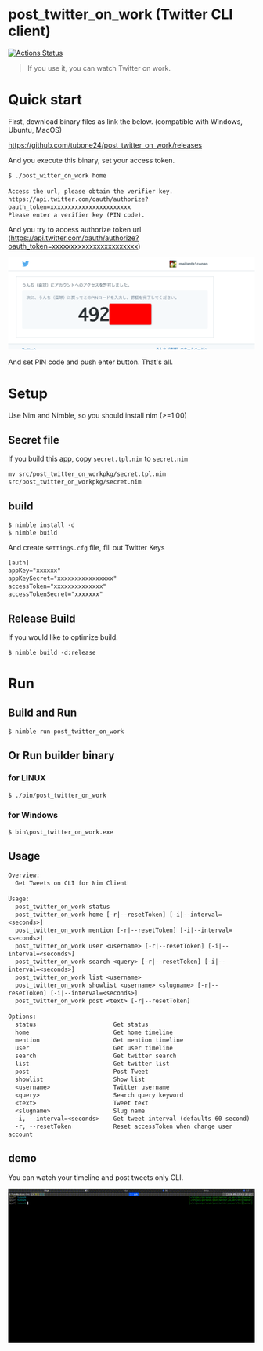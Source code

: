 # post_twitter_on_work (Twitter CLI client)

[![Actions Status](https://github.com/tubone24/post_twitter_on_work/workflows/Build%20and%20Test/badge.svg)](https://github.com/tubone24/post_twitter_on_work/actions)

> If you use it, you can watch Twitter on work.

# Quick start

First, download binary files as link the below. (compatible with Windows, Ubuntu, MacOS)

<https://github.com/tubone24/post_twitter_on_work/releases>

And you execute this binary, set your access token.

```
$ ./post_witter_on_work home

Access the url, please obtain the verifier key.
https://api.twitter.com/oauth/authorize?oauth_token=xxxxxxxxxxxxxxxxxxxxxxx
Please enter a verifier key (PIN code).

```

And you try to access authorize token url (https://api.twitter.com/oauth/authorize?oauth_token=xxxxxxxxxxxxxxxxxxxxxxx)

![img](./docs/images/auth.png)

And set PIN code and push enter button. That's all.

# Setup

Use Nim and Nimble, so you should install nim (>=1.00)

## Secret file

If you build this app, copy `secret.tpl.nim` to `secret.nim`

```
mv src/post_twitter_on_workpkg/secret.tpl.nim src/post_twitter_on_workpkg/secret.nim
```

## build

```
$ nimble install -d
$ nimble build
```

And create `settings.cfg` file, fill out Twitter Keys

```
[auth]
appKey="xxxxxx"
appKeySecret="xxxxxxxxxxxxxxxx"
accessToken="xxxxxxxxxxxxxx"
accessTokenSecret="xxxxxxx"
```

## Release Build

If you would like to optimize build.

```
$ nimble build -d:release
```

# Run

## Build and Run

```
$ nimble run post_twitter_on_work
```

## Or Run builder binary 

### for LINUX

```
$ ./bin/post_twitter_on_work
```

### for Windows

```
$ bin\post_twitter_on_work.exe
```

## Usage

```
Overview:
  Get Tweets on CLI for Nim Client

Usage:
  post_twitter_on_work status
  post_twitter_on_work home [-r|--resetToken] [-i|--interval=<seconds>]
  post_twitter_on_work mention [-r|--resetToken] [-i|--interval=<seconds>]
  post_twitter_on_work user <username> [-r|--resetToken] [-i|--interval=<seconds>]
  post_twitter_on_work search <query> [-r|--resetToken] [-i|--interval=<seconds>]
  post_twitter_on_work list <username>
  post_twitter_on_work showlist <username> <slugname> [-r|--resetToken] [-i|--interval=<seconds>]
  post_twitter_on_work post <text> [-r|--resetToken]

Options:
  status                      Get status
  home                        Get home timeline
  mention                     Get mention timeline
  user                        Get user timeline
  search                      Get twitter search
  list                        Get twitter list
  post                        Post Tweet
  showlist                    Show list
  <username>                  Twitter username
  <query>                     Search query keyword
  <text>                      Tweet text
  <slugname>                  Slug name
  -i, --interval=<seconds>    Get tweet interval (defaults 60 second)
  -r, --resetToken            Reset accessToken when change user account

```

## demo

You can watch your timeline and post tweets only CLI.

![img](./docs/images/demo.gif)
